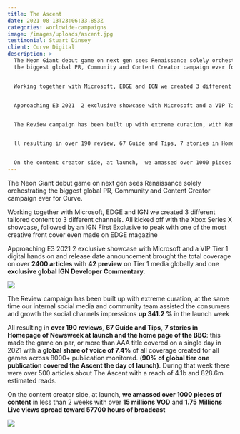 ```yaml
---
title: The Ascent
date: 2021-08-13T23:06:33.853Z
categories: worldwide-campaigns
image: /images/uploads/ascent.jpg
testimonial: Stuart Dinsey
client: Curve Digital
description: >
  The Neon Giant debut game on next gen sees Renaissance solely orchestrating
  the biggest global PR, Community and Content Creator campaign ever for Curve.


  Working together with Microsoft, EDGE and IGN we created 3 different tailored content to 3 different channels. All kicked off with the Xbox Series X showcase, followed by an IGN First Exclusive to peak with one of the most creative front cover even made on EDGE magazine


  Approaching E3 2021  2 exclusive showcase with Microsoft and a VIP Tier 1 digital hands on and release date announcement brought the total coverage on over 2400 articles with 42 preview on Tier 1 media globally and one exclusive global IGN Developer Commentary.  


  The Review campaign has been built up with extreme curation, with Renaissance putting together  review strategy carefully tailored . At the same time our internal social media and community team assisted the consumers and growth the social channels impressions up 341.2 % in the launch week 


  ll resulting in over 190 review, 67 Guide and Tips, 7 stories in Homepage of Newsweek at launch: this made the game on par, or more than AAA title covered on a single day in 2021 with a global share of voice of 7.4% of all coverage created for all games across 8000+ publication monitored. (90% of global tier one publication covered the Ascent the day of launch). During that week there were over 500 articles about The Ascent with a reach of 4.1b and 828.6m estimated reads.


  On the content creator side, at launch,  we amassed over 1000 pieces of content in less than 2 weeks with over 15 millions VOD and 1.75 Millions Live views spread toward 57700 hours of broadcast as per 12th of August 2021.
---
```

The Neon Giant debut game on next gen sees Renaissance solely orchestrating the biggest global PR, Community and Content Creator campaign ever for Curve.

Working together with Microsoft, EDGE and IGN we created 3 different tailored content to 3 different channels. All kicked off with the Xbox Series X showcase, followed by an IGN First Exclusive to peak with one of the most creative front cover even made on EDGE magazine

Approaching E3 2021  2 exclusive showcase with Microsoft and a VIP Tier 1 digital hands on and release date announcement brought the total coverage on over **2400 articles** with **42 preview** on Tier 1 media globally and one **exclusive global IGN Developer Commentary.**  

![](/images/uploads/ascendiamo.png)

The Review campaign has been built up with extreme curation, at the same time our internal social media and community team assisted the consumers and growth the social channels impressions **up 341.2 %** in the launch week 

All resulting in **over 190 reviews**, **67 Guide and Tips,** **7 stories in Homepage of Newsweek at launch and the home page of the BBC**: this made the game on par, or more than AAA title covered on a single day in 2021 with a **global share of voice of 7.4%** of all coverage created for all games across 8000+ publication monitored. (**90% of global tier one publication covered the Ascent the day of launch)**. During that week there were over 500 articles about The Ascent with a reach of 4.1b and 828.6m estimated reads.

On the content creator side, at launch,  **we amassed over 1000 pieces of content** in less than 2 weeks with over **15 millions VOD** and **1.75 Millions Live views spread toward 57700 hours of broadcast**

![](/images/uploads/asc2.png)